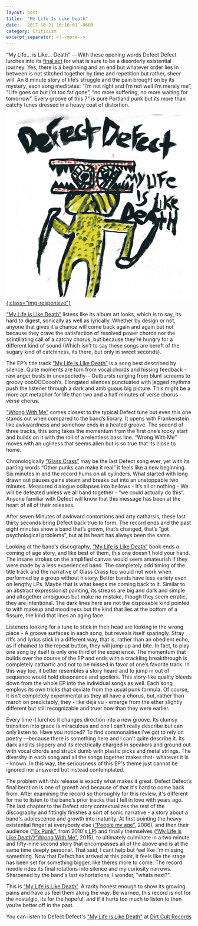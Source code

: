 ```yaml
---
layout: post
title:  "My Life Is Like Death"
date:   2017-10-21 16:16:01 -0600
category: Criticism
excerpt_separator: <!--more-->
---
```


“My Life... is Like... Death” -- With these opening words Defect Defect lurches into its <a href="https://dirtcultrecords.bandcamp.com/album/my-life-is-like-death" target= "_blank">final act</a> for what is sure to be a disorderly existential journey. Yes, there is a beginning and an end but whatever order lies in between is not stitched together by time and repetition but rather, sheer will. <!--more-->An 8 minute story of life’s struggle and the pain brought on by its mystery, each song meditates: “I’m not right and I’m not well I’m merely me”, “Life goes on but I’m too far gone”, “no more suffering, no more waiting for tomorrow”. Every groove of this 7” is pure Portland punk but its more than catchy tunes dressed in a heavy coat of distortion.

<a href="https://dirtcultrecords.bandcamp.com/album/my-life-is-like-death" target= "_blank">![MLILD](/images/MLILD.jpg){:class="img-responsive"}</a>

<a href="https://dirtcultrecords.bandcamp.com/album/my-life-is-like-death" target= "_blank">“My Life is Like Death”</a> listens like its album art looks, which is to say, its hard to digest, sonically as well as lyrically. Whether by design or not, anyone that gives it a chance will come back again and again but not because they crave the satisfaction of resolved power chords nor the scintillating call of a catchy chorus, but because they’re hungry for a different kind of sound (Which isn’t to say these songs are bereft of the sugary kind of catchiness, its there, but only in sweet seconds).

The EP’s title track <a href="https://dirtcultrecords.bandcamp.com/track/my-life-is-like-death" target= "_blank">“My Life is Like Death”</a> is a song best described by silence. Quite moments are torn from vocal chords and hissing feedback - raw anger busts in unexpectedly-- Outbursts ranging from blunt screams to groovy oooOOOoooh’s. Elongated silences punctuated with jagged rhythms push the listener through a dark and ambiguous big picture. This might be a more apt metaphor for life than two and a half minutes of verse chorus verse chorus.

<a href="https://dirtcultrecords.bandcamp.com/track/my-life-is-like-death" target= "_blank">"Wrong With Me”</a> comes closest to the typical Defect tune but even this one stands out when compared to the band’s library. It opens with Frankenstein like awkwardness and somehow ends in a heated groove.  The second of three tracks, this song takes the momentum from the first one’s rocky start and builds on it with the roll of a relentless bass line. “Wrong With Me” moves with an ugliness that seems alien but is so true that its close to home.

Chronologically <a href="https://dirtcultrecords.bandcamp.com/track/glass-crass" target= "_blank">“Glass Crass”</a> may be the last Defect song ever, yet with its parting words “Other punks can make it real” it feels like a new beginning. Six minutes in and the record hums on all cylinders. What started with long drawn out pauses gains steam and breaks out into an unstoppable two minutes. Measured dialogue collapses into bellows - It’s all or nothing - We will be defeated unless we all band together - “we could actually do this”. Anyone familiar with Defect will know that this message has been at the heart of all of their releases.

After seven Minutes of awkward contortions and arty catharsis, these last thirty seconds bring Defect back true to form.  The record ends and the past eight minutes show a band that’s grown, that’s changed, that’s “got psychological problems”, but at its heart has always been the same.

Looking at the band’s discography, <a href="https://dirtcultrecords.bandcamp.com/album/my-life-is-like-death" target= "_blank">“My Life is Like Death”</a> book ends a coming of age story, and like best of them, this one doesn't hold your hand. The insane strokes on the amplified canvas would seem amateurish if they were made by a less experienced band.  The completely odd timing of the title track and the narrative of Glass Crass too would not work when performed by a group without history.  Better bands have less variety even on lengthy LPs. Maybe that is what keeps me coming back to it. Similar to an abstract expressionist painting, its streaks are big and dark and simple and altogether ambiguous but make no mistake, though they seem erratic, they are intentional.  The dark lines here are not the disposable kind pointed to with makeup and moodiness but the kind that lies at the bottom of a fissure, the kind that lines an aging face.

Listeners looking for a tune to stick in their head are looking in the wrong place - A groove surfaces in each song, but reveals itself sparingly. Stray riffs and lyrics stick in a different way, that is, rather than an obedient echo, as if chained to the repeat button, they will jump up and bite. In fact, to play one song by itself is only one third of the experience. The momentum that builds over the course of the EP and ends with a crackling breakthrough is completely cathartic and not to be missed in favor of one’s favorite track. In this way too, it better resembles a story heard and to jump in out of sequence would hold dissonance and spoilers. This story-like quality bleeds down from the whole EP into the individual songs as well. Each song employs its own tricks that deviate from the usual punk formula. Of course, it isn't completely experimental as they all have a chorus, but, rather than march on predictably, they - like déjà vu - emerge from the ether slightly different but still recognizable and truer now than they were earlier.

Every time it lurches it changes direction into a new groove.  Its clumsy transition into grace is miraculous and one I can’t really describe but can only listen to. Have you noticed? To find commonalities i’ve got to rely on poetry —because there is something here and I can’t quite describe it. Its dark and its slippery and its electrically charged in speakers and ground out with vocal chords and struck dumb with plastic picks and metal strings. The diversity in each song and all the songs together makes that- whatever it is - known.  In this way, the seriousness of this EP's theme just cannot be ignored nor answered but instead contemplated.

The problem with this release is exactly what makes it great. Defect Defect’s final iteration is one of growth and because of that it's hard to come back from. After examining the record so thoroughly for this review, it's different for me to listen to the band’s prior tracks that I fell in love with years ago. The last chapter to the Defect story contextualizes the rest of the discography and fittingly finishes a sort of sonic narrative - a story about a band's adolescence and growth into maturity.  At first pointing the heavy existential finger at everybody else (<a href="https://www.youtube.com/watch?v=5gy7OTkYhig" target= "_blank">“People my age”</a>, 2006), and then their audience (<a href="https://takenbysurpriserecords.bandcamp.com/track/ex-punk" target= "_blank">“Ex Punk”</a>, from 2010's<a href="https://nadanadadiscos.bandcamp.com/album/defect-defect-lp" target= "_blank"> LP</a>) and finally themselves (<a href="https://dirtcultrecords.bandcamp.com/album/my-life-is-like-death" target= "_blank">“My Life is Like Death”/“Wrong With Me”</a>, 2015), to ultimately culminate in a two minute and fifty-nine second story that encompasses all of the above and is at the same time deeply personal.  That said, I cant help but feel like i’m missing something. Now that Defect has arrived at this point, it feels like the stage has been set for something bigger, like theres more to come. The record needle rides its final rotations into silence and my curiosity narrows. Sharpened by the band's last exhortations, I wonder, "whats next?".

This is <a href="https://dirtcultrecords.bandcamp.com/album/my-life-is-like-death" target= "_blank">“My Life is Like Death”</a>. A rarity honest enough to show its growing pains and have us feel them along the way. Be warned, this record is not for the nostalgic, its for the hopeful, and if it hurts too much to listen to then you’re better off in the past.

You can listen to Defect Defect's <a href="https://dirtcultrecords.bandcamp.com/album/my-life-is-like-death" target= "_blank">"My Life is Like Death"</a> at <a href="https://dirtcultrecords.bandcamp.com/album/my-life-is-like-death" target= "_blank">Dirt Cult Records</a>
